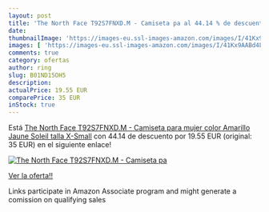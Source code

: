 ```yaml
---
layout: post
title: 'The North Face T92S7FNXD.M - Camiseta pa al 44.14 % de descuento'
date: 
thumbnailImage: 'https://images-eu.ssl-images-amazon.com/images/I/41Kx9AABd4L._SL200_.jpg'
images: [ 'https://images-eu.ssl-images-amazon.com/images/I/41Kx9AABd4L._SL200_.jpg' ]
comments: true
category: ofertas
author: ring
slug: B01ND15OH5
description:
actualPrice: 19.55 EUR
comparePrice: 35 EUR
inStock: true
---
```


Está [The North Face T92S7FNXD.M - Camiseta para mujer  color Amarillo  Jaune Soleil   talla X-Small](https://www.amazon.es/dp/B01ND15OH5/?tag=tolees-21) con 44.14 de descuento por 19.55 EUR (original: 35 EUR) en el siguiente enlace!

[![The North Face T92S7FNXD.M - Camiseta pa](https://images-eu.ssl-images-amazon.com/images/I/41Kx9AABd4L._SL200_.jpg)](https://www.amazon.es/dp/B01ND15OH5/?tag=tolees-21)

[Ver la oferta!!](https://www.amazon.es/dp/B01ND15OH5/?tag=tolees-21)

Links participate in Amazon Associate program and might generate a comission on qualifying sales


